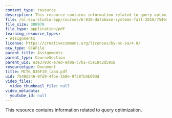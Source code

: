 ```yaml
---
content_type: resource
description: This resource contains information related to query optimization.
file: /ol-ocw-studio-app/courses/6-830-database-systems-fall-2010/7540d2460fd94fbe3b0e9f38fb4b693d_MIT6_830F10_lab4.pdf
file_size: 308970
file_type: application/pdf
learning_resource_types:
- Assignments
license: https://creativecommons.org/licenses/by-nc-sa/4.0/
ocw_type: OCWFile
parent_title: Assignments
parent_type: CourseSection
parent_uid: e3e3793c-e7ed-9d0a-c7b1-c5e18c2d5918
resourcetype: Document
title: MIT6_830F10_lab4.pdf
uid: 7540d246-0fd9-4fbe-3b0e-9f38fb4b693d
video_files:
  video_thumbnail_file: null
video_metadata:
  youtube_id: null
---
```

This resource contains information related to query optimization.
